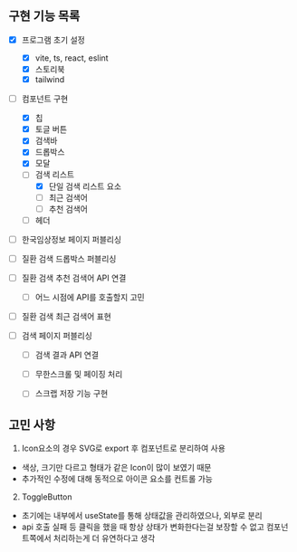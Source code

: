 ## 구현 기능 목록

- [x] 프로그램 초기 설정

  - [x] vite, ts, react, eslint
  - [x] 스토리북
  - [x] tailwind

- [ ] 컴포넌트 구현

  - [x] 칩
  - [x] 토글 버튼
  - [x] 검색바
  - [x] 드롭박스
  - [x] 모달
  - [ ] 검색 리스트
    - [x] 단일 검색 리스트 요소
    - [ ] 최근 검색어
    - [ ] 추천 검색어
  - [ ] 헤더

- [ ] 한국임상정보 페이지 퍼블리싱

- [ ] 질환 검색 드롭박스 퍼블리싱
- [ ] 질환 검색 추천 검색어 API 연결
  - [ ] 어느 시점에 API를 호출할지 고민
- [ ] 질환 검색 최근 검색어 표현

- [ ] 검색 페이지 퍼블리싱

  - [ ] 검색 결과 API 연결
  - [ ] 무한스크롤 및 페이징 처리

  - [ ] 스크랩 저장 기능 구현

## 고민 사항

1. Icon요소의 경우 SVG로 export 후 컴포넌트로 분리하여 사용

- 색상, 크기만 다르고 형태가 같은 Icon이 많이 보였기 때문
- 추가적인 수정에 대해 동적으로 아이콘 요소를 컨트롤 가능

2. ToggleButton

- 초기에는 내부에서 useState를 통해 상태값을 관리하였으나, 외부로 분리
- api 호출 실패 등 클릭을 했을 때 항상 상태가 변화한다는걸 보장할 수 없고 컴포넌트쪽에서 처리하는게 더 유연하다고 생각
